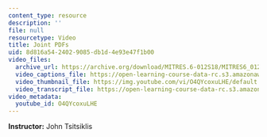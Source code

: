```yaml
---
content_type: resource
description: ''
file: null
resourcetype: Video
title: Joint PDFs
uid: 8d816a54-2402-9085-db1d-4e93e47f1b00
video_files:
  archive_url: https://archive.org/download/MITRES.6-012S18/MITRES6_012S18_L09-07_300k.mp4
  video_captions_file: https://open-learning-course-data-rc.s3.amazonaws.com/res-6-012-introduction-to-probability-spring-2018/7c3b7d78ee805ece95c0b5135f536b2e_O4QYcoxuLHE.vtt
  video_thumbnail_file: https://img.youtube.com/vi/O4QYcoxuLHE/default.jpg
  video_transcript_file: https://open-learning-course-data-rc.s3.amazonaws.com/res-6-012-introduction-to-probability-spring-2018/c496baed1ba5d68539970144c1465c98_O4QYcoxuLHE.pdf
video_metadata:
  youtube_id: O4QYcoxuLHE
---
```


**Instructor:** John Tsitsiklis